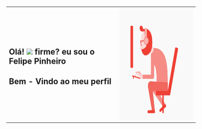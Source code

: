 <table>
  <tr>
    <td>  
      <h2>Olá! <img width="30px" src="https://github.com/FelipePinheiroRegina/FelipePinheiroRegina/assets/113048688/fc17f9e0-f895-4d8c-8f93-e245163788f9"> firme? eu sou o Felipe Pinheiro</h2>
      <h2>Bem - Vindo ao meu perfil</h2>
    </td>
    <td>
      <img width="auto" height="300px" src="https://github.com/FelipePinheiroRegina/FelipePinheiroRegina/blob/main/Bm7L.gif">
    </td>
  </tr>
</table>






